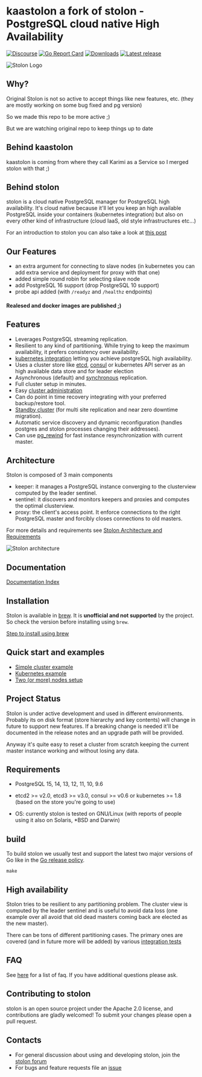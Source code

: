 # kaastolon a fork of stolon - PostgreSQL cloud native High Availability

[![Discourse](https://img.shields.io/discourse/https/talk.stolon.io/status.svg)](https://talk.stolon.io)
[![Go Report Card](https://goreportcard.com/badge/github.com/basalam/kaastolon)](https://goreportcard.com/report/github.com/basalam/kaastolon)
[![Downloads](https://img.shields.io/github/downloads/basalam/kaastolon/latest/total.svg)](https://github.com/basalam/kaastolon/releases)
[![Latest release](https://img.shields.io/github/release/basalam/kaastolon.svg)](https://github.com/basalam/kaastolon/releases)

![Stolon Logo](logos/stolon-color.png)

## Why?

Original Stolon is not so active to accept things like new features, etc. (they are mostly working on some bug fixed and pg version)

So we made this repo to be more active ;)

But we are watching original repo to keep things up to date

## Behind kaastolon

kaastolon is coming from where they call Karimi as a Service so I merged stolon with that ;)

## Behind stolon

stolon is a cloud native PostgreSQL manager for PostgreSQL high availability. It's cloud native because it'll let you keep an high available PostgreSQL inside your containers (kubernetes integration) but also on every other kind of infrastructure (cloud IaaS, old style infrastructures etc...)

For an introduction to stolon you can also take a look at [this post](https://sgotti.me/post/stolon-introduction/)

## Our Features

- an extra argument for connecting to slave nodes (in kubernetes you can add extra service and deployment for proxy with that one)
- added simple round robin for selecting slave node
- add PostgreSQL 16 support (drop PostgreSQL 10 support)
- probe api added (with `/readyz` and `/healthz` endpoints)

#### Realesed and docker images are published ;)

## Features

- Leverages PostgreSQL streaming replication.
- Resilient to any kind of partitioning. While trying to keep the maximum availability, it prefers consistency over availability.
- [kubernetes integration](examples/kubernetes/README.md) letting you achieve postgreSQL high availability.
- Uses a cluster store like [etcd](https://etcd.io), [consul](https://www.consul.io) or kubernetes API server as an high available data store and for leader election
- Asynchronous (default) and [synchronous](doc/syncrepl.md) replication.
- Full cluster setup in minutes.
- Easy [cluster administration](doc/stolonctl.md)
- Can do point in time recovery integrating with your preferred backup/restore tool.
- [Standby cluster](doc/standbycluster.md) (for multi site replication and near zero downtime migration).
- Automatic service discovery and dynamic reconfiguration (handles postgres and stolon processes changing their addresses).
- Can use [pg_rewind](doc/pg_rewind.md) for fast instance resynchronization with current master.

## Architecture

Stolon is composed of 3 main components

- keeper: it manages a PostgreSQL instance converging to the clusterview computed by the leader sentinel.
- sentinel: it discovers and monitors keepers and proxies and computes the optimal clusterview.
- proxy: the client's access point. It enforce connections to the right PostgreSQL master and forcibly closes connections to old masters.

For more details and requirements see [Stolon Architecture and Requirements](doc/architecture.md)

![Stolon architecture](doc/architecture_small.png)

## Documentation

[Documentation Index](doc/README.md)

## Installation

Stolon is available in [brew](https://brew.sh/). It is **unofficial and not supported** by the project.
So check the version before installing using `brew`.

[Step to install using brew](doc/unofficial_packages.md)

## Quick start and examples

- [Simple cluster example](doc/simplecluster.md)
- [Kubernetes example](examples/kubernetes/README.md)
- [Two (or more) nodes setup](doc/twonodes.md)

## Project Status

Stolon is under active development and used in different environments. Probably its on disk format (store hierarchy and key contents) will change in future to support new features. If a breaking change is needed it'll be documented in the release notes and an upgrade path will be provided.

Anyway it's quite easy to reset a cluster from scratch keeping the current master instance working and without losing any data.

## Requirements

- PostgreSQL 15, 14, 13, 12, 11, 10, 9.6
- etcd2 >= v2.0, etcd3 >= v3.0, consul >= v0.6 or kubernetes >= 1.8 (based on the store you're going to use)

- OS: currently stolon is tested on GNU/Linux (with reports of people using it also on Solaris, \*BSD and Darwin)

## build

To build stolon we usually test and support the latest two major versions of Go like in the [Go release policy](https://golang.org/doc/devel/release.html#policy).

```
make
```

## High availability

Stolon tries to be resilient to any partitioning problem. The cluster view is computed by the leader sentinel and is useful to avoid data loss (one example over all avoid that old dead masters coming back are elected as the new master).

There can be tons of different partitioning cases. The primary ones are covered (and in future more will be added) by various [integration tests](tests/integration)

## FAQ

See [here](doc/faq.md) for a list of faq. If you have additional questions please ask.

## Contributing to stolon

stolon is an open source project under the Apache 2.0 license, and contributions are gladly welcomed!
To submit your changes please open a pull request.

## Contacts

- For general discussion about using and developing stolon, join the [stolon forum](https://talk.stolon.io)
- For bugs and feature requests file an [issue](https://github.com/basalam/kaastolon/issues/new/choose)
